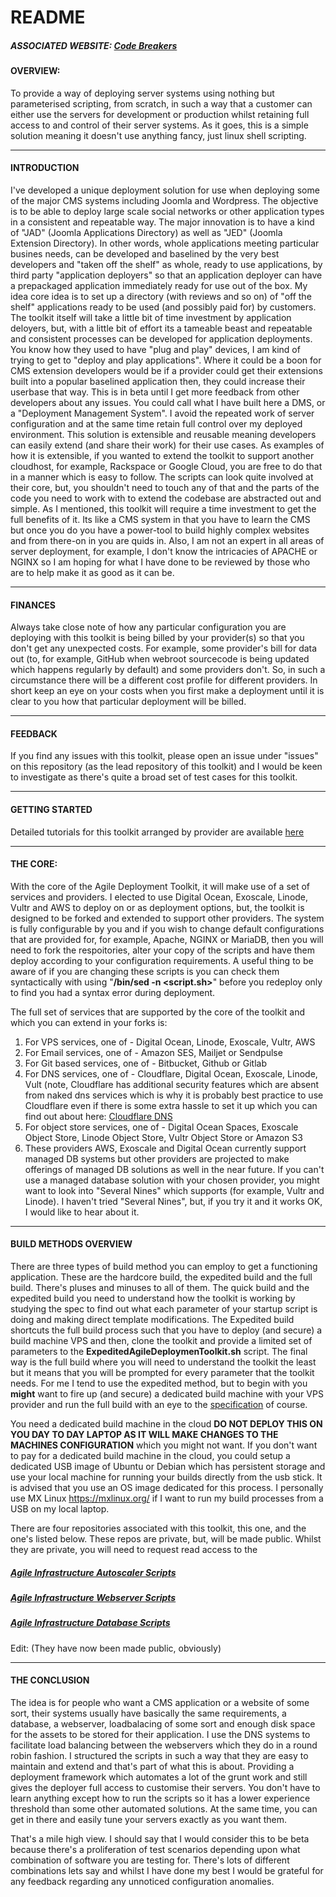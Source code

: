 # README #

##### ASSOCIATED WEBSITE: [Code Breakers](https://www.codebreakers.uk)

#### OVERVIEW:

To provide a way of deploying server systems using nothing but parameterised scripting, from scratch, in such a way that a customer can either use the servers for development or production whilst retaining full access to and control of their server systems. As it goes, this is a simple solution meaning it doesn't use anything fancy, just linux shell scripting. 

----------------------------

#### INTRODUCTION

I've developed a unique deployment solution for use when deploying some of the major CMS systems including Joomla and Wordpress. The objective is to be able to deploy large scale social networks or other application types in a consistent and repeatable way. The major innovation is to have a kind of "JAD" (Joomla Applications Directory) as well as "JED" (Joomla Extension Directory). In other words, whole applications meeting particular busines needs, can be developed and baselined by the very best developers and "taken off the shelf" as whole, ready to use applications, by third party "application deployers" so that an application deployer can have a prepackaged application immediately ready for use out of the box. My idea core idea is to set up a directory (with reviews and so on) of "off the shelf" applications ready to be used (and possibly paid for) by customers. The toolkit itself will take a little bit of time investment by application deloyers, but, with a little bit of effort its a tameable beast and repeatable and consistent processes can be developed for application deployments. You know how they used to have "plug and play" devices, I am kind of trying to get to "deploy and play applications". Where it could be a boon for CMS extension developers would be if a provider could get their extensions built into a popular baselined application then, they could increase their userbase that way. This is in beta until I get more feedback from other developers about any issues. You could call what I have built here a DMS, or a "Deployment Management System". I avoid the repeated work of server configuration and at the same time retain full control over my deployed environment. This solution is extensible and reusable meaning developers can easily extend (and share their work) for their use cases. As examples of how it is extensible, if you wanted to extend the toolkit to support another cloudhost, for example, Rackspace or Google Cloud, you are free to do that in a manner which is easy to follow. The scripts can look quite involved at their core, but, you shouldn't need to touch any of that and the parts of the code you need to work with to extend the codebase are abstracted out and simple. As I mentioned, this toolkit will require a time investment to get the full benefits of it. Its like a CMS system in that you have to learn the CMS but once you do you have a power-tool to build highly complex websites and from there-on in you are quids in. Also, I am not an expert in all areas of server deployment, for example, I don't know the intricacies of APACHE or NGINX so I am hoping for what I have done to be reviewed by those who are to help make it as good as it can be.

--------------------

#### FINANCES

Always take close note of how any particular configuration you are deploying with this toolkit is being billed by your provider(s) so that you don't get any unexpected costs. For example, some provider's bill for data out (to, for example, GitHub when webroot sourcecode is being updated which happens regularly by default) and some providers don't. So, in such a circumstance there will be a different cost profile for different providers. In short keep an eye on your costs when you first make a deployment until it is clear to you how that particular deployment will be billed.  

-----------------------------------

#### FEEDBACK

If you find any issues with this toolkit, please open an issue under "issues" on this repository (as the lead repository of this toolkit) and I would be keen to investigate as there's quite a broad set of test cases for this toolkit. 

------------------------------------

#### GETTING STARTED

Detailed tutorials for this toolkit arranged by provider are available [here](https://www.codebreakers.uk/tutorials)

------------------------

#### THE CORE:

With the core of the Agile Deployment Toolkit, it will make use of a set of services and providers. I elected to use Digital Ocean, Exoscale, Linode, Vultr and AWS to deploy on or as deployment options, but, the toolkit is designed to be forked and extended to support other providers. The system is fully configurable by you and if you wish to change default configurations that are provided for, for example, Apache, NGINX or MariaDB, then you will need to fork the respoitories, alter your copy of the scripts and have them deploy according to your configuration requirements. A useful thing to be aware of if you are changing these scripts is you can check them syntactically with using "**/bin/sed -n <script.sh>**" before you redeploy only to find you had a syntax error during deployment. 

The full set of services that are supported by the core of the toolkit and which you can extend in your forks is:

1. For VPS services, one of - Digital Ocean, Linode, Exoscale, Vultr, AWS
2. For Email services, one of - Amazon SES, Mailjet or Sendpulse
3. For Git based services, one of - Bitbucket, Github or Gitlab
4. For DNS services, one of - Cloudflare, Digital Ocean, Exoscale, Linode, Vult (note, Cloudflare has additional security features which are absent from naked dns services which is why it is probably best practice to use Cloudflare even if there is some extra hassle to set it up which you can find out about here: [Cloudflare DNS](https://community.cloudflare.com/t/step-1-adding-your-domain-to-cloudflare/64309)
5. For object store services, one of - Digital Ocean Spaces, Exoscale Object Store, Linode Object Store, Vultr Object Store or Amazon S3
6. These providers AWS, Exoscale and Digital Ocean currently support managed DB systems but other providers are projected to make offerings of managed DB solutions as well in the near future. If you can't use a managed database solution with your chosen provider, you might want to look into "Several Nines" which supports (for example, Vultr and Linode). I haven't tried "Several Nines", but, if you try it and it works OK, I would like to hear about it.

--------------------------------

#### BUILD METHODS OVERVIEW

There are three types of build method you can employ to get a functioning application. These are the hardcore build, the expedited build and the full build. There's pluses and minuses to all of them. The quick build and the expedited build you need to understand how the toolkit is working by studying the spec to find out what each parameter of your startup script is doing and making direct template modifications. The Expedited build shortcuts the full build process such that you have to deploy (and secure) a build machine VPS and then, clone the toolkit and provide a limited set of parameters to the **ExpeditedAgileDeploymenToolkit.sh** script. The final way is the full build where you will need to understand the toolkit the least but it means that you will be prompted for every parameter that the toolkit needs. For me I tend to use the expedited method, but to begin with you **might** want to fire up (and secure) a dedicated build machine with your VPS provider and run the full build with an eye to the [specification](https://github.com/agile-deployer/agile-infrastructure-build-client-scripts/blob/master/templatedconfigurations/specification.md) of course. 

You need a dedicated build machine in the cloud **DO NOT DEPLOY THIS ON YOU DAY TO DAY LAPTOP AS IT WILL MAKE CHANGES TO THE MACHINES CONFIGURATION** which you might not want.  If you don't want to pay for a dedicated build machine in the cloud, you could setup a dedicated USB image of Ubuntu or Debian which has persistent storage and use your local machine for running your builds directly from the usb stick. It is advised that you use an OS image dedicated for this process. 
I personally use MX Linux https://mxlinux.org/ if I want to run my build processes from a USB on my local laptop. 

There are four repositories associated with this toolkit, this one, and the one's listed below. These repos are private, but, will be made public. Whilst they are private, you will need to request read access to the   

##### [Agile Infrastructure Autoscaler Scripts](https://github.com/agile-deployer/agile-infrastructure-autoscaler-scripts)  
##### [Agile Infrastructure Webserver Scripts](https://github.com/agile-deployer/agile-infrastructure-webserver-scripts)
##### [Agile Infrastructure Database Scripts](https://github.com/agile-deployer/agile-infrastructure-database-scripts) 

Edit: (They have now been made public, obviously)

-----

#### THE CONCLUSION

The idea is for people who want a CMS application or a website of some sort, their systems usually have basically the same requirements, a database, a webserver, loadbalacing of some sort and enough disk space for the assets to be stored for their application. I use the DNS systems to facilitate load balancing between the webservers which they do in a round robin fashion. I structured the scripts in such a way that they are easy to maintain and extend and that's part of what this is about. Providing a deployment framework which automates a lot of the grunt work and still gives the deployer full access to customise their servers. You don't have to learn anything except how to run the scripts so it has a lower experience threshold than some other automated solutions. At the same time, you can get in there and easily tune your servers exactly as you want them. 

That's a mile high view. I should say that I would consider this to be beta because there's a proliferation of test scenarios depending upon what combination of software you are testing for. There's lots of different combinations lets say and whilst I have done my best I would be grateful for any feedback regarding any unnoticed configuration anomalies. 

